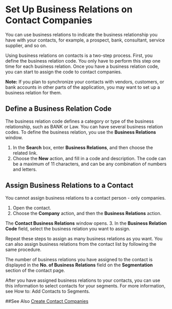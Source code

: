 <properties
                pageTitle="Business Relations for Contacts | Project “Madeira”" 
                description="Welcome to Project “Madeira”" 
                services="" 
                documentationCenter="Madeira"
                authors="edupont"/>
                
# Set Up Business Relations on Contact Companies
You can use business relations to indicate the business relationship you have with your contacts, for example, a prospect, bank, consultant, service supplier, and so on. 

Using business relations on contacts is a two-step process. First, you define the business relation code. You only have to perform this step one time for each business relation. Once you have a business relation code, you can start to assign the code to contact companies. 

**Note:** If you plan to synchronize your contacts with vendors, customers, or bank accounts in other parts of the application, you may want to set up a business relation for them.

## Define a Business Relation Code
The business relation code defines a category or type of the business relationship, such as BANK or Law. You can have several business relation codes. To define the business relation, you use the **Business Relations** window.
 
1. In the **Search** box, enter **Business Relations**, and then choose the related link.
2. Choose the **New** action, and fill in a code and description. The code can be a maximum of 11 characters, and can be any combination of numbers and letters.

## Assign Business Relations to a Contact
You cannot assign business relations to a contact person - only companies.

1. Open the contact.
2. Choose the **Company** action, and then the **Business Relations** action.

  The **Contact Business Relations** window opens.
3. In the **Business Relation Code** field, select the business relation you want to assign.

  Repeat these steps to assign as many business relations as you want. You can also assign business relations from the contact list by following the same procedure.

The number of business relations you have assigned to the contact is displayed in the **No. of Business Relations** field on the **Segmentation** section of the contact page.

After you have assigned business relations to your contacts, you can use this information to select contacts for your segments. For more information, see How to: Add Contacts to Segments. 

##See Also
[Create Contact Companies](marketing-create-contact-companies.md)
